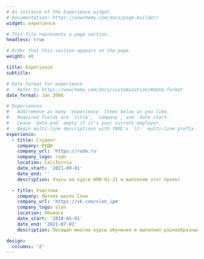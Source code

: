 ```yaml
---
# An instance of the Experience widget.
# Documentation: https://wowchemy.com/docs/page-builder/
widget: experience

# This file represents a page section.
headless: true

# Order that this section appears on the page.
weight: 40

title: Experience
subtitle:

# Date format for experience
#   Refer to https://wowchemy.com/docs/customization/#date-format
date_format: Jan 2006

# Experiences.
#   Add/remove as many `experience` items below as you like.
#   Required fields are `title`, `company`, and `date_start`.
#   Leave `date_end` empty if it's your current employer.
#   Begin multi-line descriptions with YAML's `|2-` multi-line prefix.
experience:
  - title: Студент
    company: РУДН
    company_url: 'https://rudn.ru'
    company_logo: rudn
    location: California
    date_start: '2021-09-01'
    date_end: ''
    description: Учусь на курсе НПИ-01-21 и выполняю этот проект

  - title: Участник
    company: Летняя школа Слон
    company_url: 'https://vk.com/slon_ipm'
    company_logo: slon
    location: Обнинск
    date_start: '2018-05-01'
    date_end: '2021-07-01'
    description: Посещал многие курсы обучения и выполнил разнообразные проекты

design:
  columns: '2'
---
```

